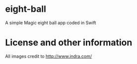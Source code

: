 # eight-ball
A simple Magic eight ball app coded in Swift

# License and other information
All images credit to http://www.indra.com/
